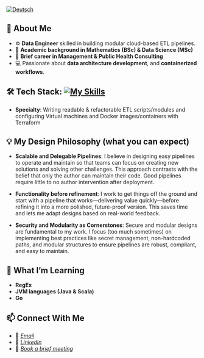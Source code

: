 [![Deutsch](https://img.shields.io/badge/lang-de-red.svg)](https://github.com/Shegzimus/shegzimus/blob/main/README.de.md)

## 🌟 About Me
- ⚙️ **Data Engineer** skilled in building modular cloud-based ETL pipelines.
- 🔢 **Academic background in Mathematics (BSc) & Data Science (MSc)**
- 💼 **Brief career in Management & Public Health Consulting**
- 💻 Passionate about **data architecture development**, and **containerized workflows**.

## 🛠️ Tech Stack: [![My Skills](https://skillicons.dev/icons?i=py,r,terraform,postgres,bash,docker,redis,github,git,gcp,aws,kafka,latex,vscode,windows )](https://skillicons.dev)

- **Specialty**: Writing readable & refactorable ETL scripts/modules and configuring Virtual machines and Docker images/containers with Terraform

## 💡 My Design Philosophy (what you can expect)
- **Scalable and Delegable Pipelines**: I believe in designing easy pipelines to operate and maintain
  so that teams can focus on creating new solutions and solving other challenges. This approach contrasts with the 
  belief that only the author can maintain their code. Good pipelines require little to no author intervention after deployment.
  
- **Functionality before refinement**: I work to get things off the ground and start with a pipeline that works—delivering value quickly—before refining it into a more polished, future-proof version. This saves time and lets me adapt designs based on real-world feedback.
  
- **Security and Modularity as Cornerstones**: Secure and modular designs are fundamental to my work. I focus (too much sometimes) on implementing
  best practices like secret management, non-hardcoded paths, and modular structures to ensure pipelines are robust, compliant, and easy to maintain.

## 🔭 What I’m Learning
- **RegEx**
- **JVM languages (Java & Scala)**
- **Go**


## 📫 Connect With Me
- 📧 *[Email](segun.ajet@protonmail.com)*
- 💼 *[LinkedIn](https://www.linkedin.com/in/segun-ajet/)*
- 🦜 *[Book a brief meeting](https://calendar.app.google/zEJVh3RVoMRD3odn6)*


